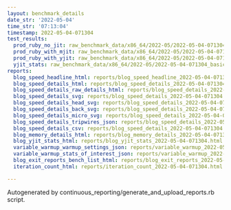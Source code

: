 ```yaml
---
layout: benchmark_details
date_str: '2022-05-04'
time_str: '07:13:04'
timestamp: 2022-05-04-071304
test_results:
  prod_ruby_no_jit: raw_benchmark_data/x86_64/2022-05/2022-05-04-071304_basic_benchmark_prod_ruby_no_jit.json
  prod_ruby_with_mjit: raw_benchmark_data/x86_64/2022-05/2022-05-04-071304_basic_benchmark_prod_ruby_with_mjit.json
  prod_ruby_with_yjit: raw_benchmark_data/x86_64/2022-05/2022-05-04-071304_basic_benchmark_prod_ruby_with_yjit.json
  yjit_stats: raw_benchmark_data/x86_64/2022-05/2022-05-04-071304_basic_benchmark_yjit_stats.json
reports:
  blog_speed_headline_html: reports/blog_speed_headline_2022-05-04-071304.html
  blog_speed_details_html: reports/blog_speed_details_2022-05-04-071304.html
  blog_speed_details_raw_details_html: reports/blog_speed_details_2022-05-04-071304.raw_details.html
  blog_speed_details_svg: reports/blog_speed_details_2022-05-04-071304.svg
  blog_speed_details_head_svg: reports/blog_speed_details_2022-05-04-071304.head.svg
  blog_speed_details_back_svg: reports/blog_speed_details_2022-05-04-071304.back.svg
  blog_speed_details_micro_svg: reports/blog_speed_details_2022-05-04-071304.micro.svg
  blog_speed_details_tripwires_json: reports/blog_speed_details_2022-05-04-071304.tripwires.json
  blog_speed_details_csv: reports/blog_speed_details_2022-05-04-071304.csv
  blog_memory_details_html: reports/blog_memory_details_2022-05-04-071304.html
  blog_yjit_stats_html: reports/blog_yjit_stats_2022-05-04-071304.html
  variable_warmup_warmup_settings_json: reports/variable_warmup_2022-05-04-071304.warmup_settings.json
  variable_warmup_stats_of_interest_json: reports/variable_warmup_2022-05-04-071304.stats_of_interest.json
  blog_exit_reports_bench_list_html: reports/blog_exit_reports_2022-05-04-071304.bench_list.html
  iteration_count_html: reports/iteration_count_2022-05-04-071304.html

---
```

Autogenerated by continuous_reporting/generate_and_upload_reports.rb script.
